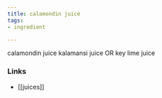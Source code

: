```yaml
---
title: calamondin juice
tags:
- ingredient

---
```

calamondin juice kalamansi juice OR key lime juice

### Links

* [[juices]]
